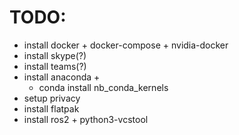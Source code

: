 # TODO:

* install docker + docker-compose + nvidia-docker
* install skype(?)
* install teams(?)
* install anaconda +
    * conda install nb_conda_kernels
* setup privacy
* install flatpak
* install ros2 + python3-vcstool 